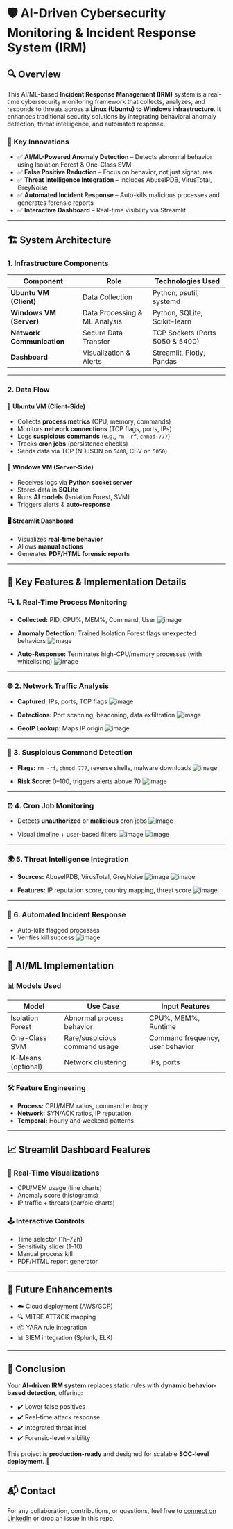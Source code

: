 # 🛡️ AI-Driven Cybersecurity Monitoring & Incident Response System (IRM)

## 🔍 Overview
This AI/ML-based **Incident Response Management (IRM)** system is a real-time cybersecurity monitoring framework that collects, analyzes, and responds to threats across a **Linux (Ubuntu) to Windows infrastructure**. It enhances traditional security solutions by integrating behavioral anomaly detection, threat intelligence, and automated response.

### 🚀 Key Innovations
- ✅ **AI/ML-Powered Anomaly Detection** – Detects abnormal behavior using Isolation Forest & One-Class SVM
- ✅ **False Positive Reduction** – Focus on behavior, not just signatures
- ✅ **Threat Intelligence Integration** – Includes AbuseIPDB, VirusTotal, GreyNoise
- ✅ **Automated Incident Response** – Auto-kills malicious processes and generates forensic reports
- ✅ **Interactive Dashboard** – Real-time visibility via Streamlit

---

## 🏗️ System Architecture

### 1. Infrastructure Components

| Component             | Role                          | Technologies Used                |
|----------------------|-------------------------------|----------------------------------|
| **Ubuntu VM (Client)**     | Data Collection               | Python, psutil, systemd           |
| **Windows VM (Server)**    | Data Processing & ML Analysis | Python, SQLite, Scikit-learn      |
| **Network Communication**  | Secure Data Transfer          | TCP Sockets (Ports 5050 & 5400)   |
| **Dashboard**              | Visualization & Alerts        | Streamlit, Plotly, Pandas         |

---

### 2. Data Flow

#### 🔹 Ubuntu VM (Client-Side)
- Collects **process metrics** (CPU, memory, commands)
- Monitors **network connections** (TCP flags, ports, IPs)
- Logs **suspicious commands** (e.g., `rm -rf`, `chmod 777`)
- Tracks **cron jobs** (persistence checks)
- Sends data via TCP (NDJSON on `5400`, CSV on `5050`)

#### 🔸 Windows VM (Server-Side)
- Receives logs via **Python socket server**
- Stores data in **SQLite**
- Runs **AI models** (Isolation Forest, SVM)
- Triggers alerts & **auto-response**

#### 🖥️ Streamlit Dashboard
- Visualizes **real-time behavior**
- Allows **manual actions**
- Generates **PDF/HTML forensic reports**

---

## 🧠 Key Features & Implementation Details

### 🔍 1. Real-Time Process Monitoring
- **Collected:** PID, CPU%, MEM%, Command, User
  ![image](https://github.com/user-attachments/assets/649f62e5-dc52-49c4-a5f0-0edd343990ce)

- **Anomaly Detection:** Trained Isolation Forest flags unexpected behaviors
  ![image](https://github.com/user-attachments/assets/66527689-5d28-4150-a73e-453642b9421c)

- **Auto-Response:** Terminates high-CPU/memory processes (with whitelisting)
  ![image](https://github.com/user-attachments/assets/01fe7c03-13fd-4a44-b3fd-b74830e6062a)

---

### 🌐 2. Network Traffic Analysis
- **Captured:** IPs, ports, TCP flags
  ![image](https://github.com/user-attachments/assets/b9874ae2-c61f-4fbe-8ce0-63b8be610dfc)

- **Detections:** Port scanning, beaconing, data exfiltration
  ![image](https://github.com/user-attachments/assets/3d7f1c71-6ec1-48d0-b5a2-97bdc1427381)

- **GeoIP Lookup:** Maps IP origin
  ![image](https://github.com/user-attachments/assets/dc81b42f-90ab-4ab0-a983-a24748ab908b)

---

### 🧾 3. Suspicious Command Detection
- **Flags:** `rm -rf`, `chmod 777`, reverse shells, malware downloads
  ![image](https://github.com/user-attachments/assets/f42ae479-f5f5-4a5c-821e-759a77c9798b)

- **Risk Score:** 0–100, triggers alerts above 70
  ![image](https://github.com/user-attachments/assets/6e9820b2-2aa7-4941-8be1-b10084a82039)

---

### ⏰ 4. Cron Job Monitoring
- Detects **unauthorized** or **malicious** cron jobs
  ![image](https://github.com/user-attachments/assets/9a7d86c4-23bf-4f45-98c7-95a660216b31)

- Visual timeline + user-based filters
  ![image](https://github.com/user-attachments/assets/356c00d4-e66b-4f49-8666-2f45b481f7f0)
  ![image](https://github.com/user-attachments/assets/7396e304-ae1d-4695-8d67-500d416e110c)



---

### 🌍 5. Threat Intelligence Integration
- **Sources:** AbuseIPDB, VirusTotal, GreyNoise
  ![image](https://github.com/user-attachments/assets/3dbc32e6-b386-45c7-a7b7-c98e3faf1279)
  ![image](https://github.com/user-attachments/assets/92168968-e29c-4bdf-8088-b21a38acdd11)


- **Features:** IP reputation score, country mapping, threat score
![image](https://github.com/user-attachments/assets/838704eb-f6c5-4f75-88c8-1678640ecf22)

---

### 🤖 6. Automated Incident Response
- Auto-kills flagged processes
- Verifies kill success
![image](https://github.com/user-attachments/assets/bd201124-80a3-4f6c-9668-c018df337bec)


---

## 🧬 AI/ML Implementation

### 📊 Models Used

| Model             | Use Case                      | Input Features                    |
|------------------|-------------------------------|------------------------------------|
| Isolation Forest | Abnormal process behavior     | CPU%, MEM%, Runtime                |
| One-Class SVM    | Rare/suspicious command usage | Command frequency, user behavior   |
| K-Means (optional) | Network clustering           | IPs, ports                         |

### 🛠️ Feature Engineering
- **Process:** CPU/MEM ratios, command entropy
- **Network:** SYN/ACK ratios, IP reputation
- **Temporal:** Hourly and weekend patterns

---

## 📈 Streamlit Dashboard Features

### 📡 Real-Time Visualizations
- CPU/MEM usage (line charts)
- Anomaly score (histograms)
- IP traffic + threats (bar/pie charts)

### 🕹️ Interactive Controls
- Time selector (1h–72h)
- Sensitivity slider (1–10)
- Manual process kill
- PDF/HTML report generator

---

## 🔮 Future Enhancements
- ☁️ Cloud deployment (AWS/GCP)
- 🔍 MITRE ATT&CK mapping
- 📦 YARA rule integration
- 📊 SIEM integration (Splunk, ELK)

---

## 🏁 Conclusion
Your **AI-driven IRM system** replaces static rules with **dynamic behavior-based detection**, offering:

- ✔️ Lower false positives
- ✔️ Real-time attack response
- ✔️ Integrated threat intel
- ✔️ Forensic-level visibility

This project is **production-ready** and designed for scalable **SOC-level deployment**. 🚀

---

## 📬 Contact
For any collaboration, contributions, or questions, feel free to [connect on LinkedIn](https://linkedin.com/) or drop an issue in this repo.

